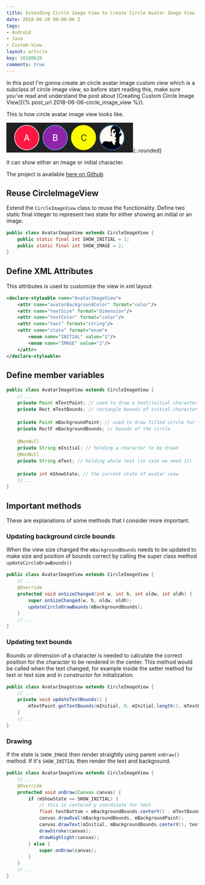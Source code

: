 ```yaml
---
title: Extending Circle Image View to Create Circle Avatar Image View
date: 2018-06-20 00:00:00 Z
tags:
- Android
- Java
- Custom-View
layout: article
key: 20180620
comments: true
---
```


In this post I'm gonna create an circle avatar image custom view which is a subclass of circle image view, so before start reading this, make sure you've read and understand the post about [Creating Custom Circle Image View]({% post_url 2018-06-06-circle_image_view %}).

This is how circle avatar image view looks like.

![figure1](/assets/images/aiv/fig1.gif){:.rounded}

It can show either an image or initial character.

<!--more-->

The project is available [here on Github](https://github.com/abdularis/CircularImageView)

## Reuse CircleImageView
Extend the `CircleImageView` class to reuse the functionality. Define two static final integer to represent two state for either showing an initial or an image.

```java
public class AvatarImageView extends CircleImageView {
    public static final int SHOW_INITIAL = 1;
    public static final int SHOW_IMAGE = 2;
}
```

## Define XML Attributes
This attributes is used to customize the view in xml layout.
```xml
<declare-styleable name="AvatarImageView">
    <attr name="avatarBackgroundColor" format="color"/>
    <attr name="textSize" format="dimension"/>
    <attr name="textColor" format="color"/>
    <attr name="text" format="string"/>
    <attr name="state" format="enum">
        <enum name="INITIAL" value="1"/>
        <enum name="IMAGE" value="2"/>
    </attr>
</declare-styleable>
```

## Define member variables
```java
public class AvatarImageView extends CircleImageView {
    // ...
    private Paint mTextPaint; // used to draw a text/initial character
    private Rect mTextBounds; // rectangle bounds of initial character

    private Paint mBackgroundPaint; // used to draw filled circle for text/initial background
    private RectF mBackgroundBounds; // bounds of the circle

    @NonNull
    private String mInitial; // holding a character to be drawn
    @NonNull
    private String mText; // holding whole text (in case we need it)

    private int mShowState; // the current state of avatar view
    // ...
}
```

## Important methods
These are explanations of some methods that I consider more important.
### Updating background circle bounds
When the view size changed the `mBackgroundBounds` needs to be updated to make size and position of bounds correct by calling the super class method `updateCircleDrawBounds()`
```java
public class AvatarImageView extends CircleImageView {
    // ...
    @Override
    protected void onSizeChanged(int w, int h, int oldw, int oldh) {
        super.onSizeChanged(w, h, oldw, oldh);
        updateCircleDrawBounds(mBackgroundBounds);
    }
    // ...
}
```

### Updating text bounds
Bounds or dimension of a character is needed to calculate the correct position for the character to be rendered in the center.
This method would be called when the text changed, for example inside the setter method for text or text size and in constructor for initialization.
```java
public class AvatarImageView extends CircleImageView {
    // ...
    private void updateTextBounds() {
        mTextPaint.getTextBounds(mInitial, 0, mInitial.length(), mTextBounds);
    }
    // ...
}
```

### Drawing
If the state is `SHOW_IMAGE` then render straightly using parent `onDraw()` method.
If it's `SHOW_INITIAL` then render the text and background.
```java
public class AvatarImageView extends CircleImageView {
    // ...
    @Override
    protected void onDraw(Canvas canvas) {
        if (mShowState == SHOW_INITIAL) {
        	// this is centered y coordinate for text
            float textBottom = mBackgroundBounds.centerY() - mTextBounds.exactCenterY();
            canvas.drawOval(mBackgroundBounds, mBackgroundPaint);
            canvas.drawText(mInitial, mBackgroundBounds.centerX(), textBottom, mTextPaint);
            drawStroke(canvas);
            drawHighlight(canvas);
        } else {
            super.onDraw(canvas);
        }
    }
    // ...
}
```
